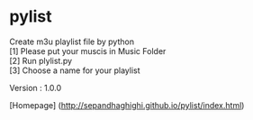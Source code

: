 # pylist
Create m3u playlist file by python   		
[1] Please put your muscis in Music Folder									     					
[2] Run plylist.py  			
[3] Choose a name for your playlist				

Version : 1.0.0				

[Homepage] (http://sepandhaghighi.github.io/pylist/index.html)								
